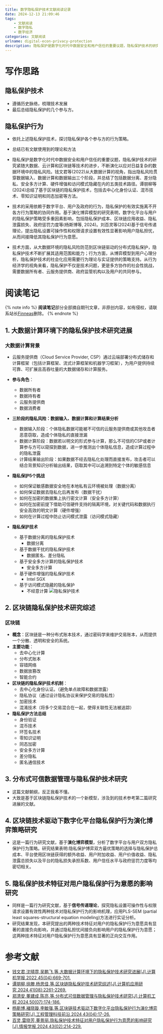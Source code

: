 ```yaml
---
title: 数字隐私保护技术文献阅读记录
date: 2024-12-13 21:09:46
tags: 
    - 文献阅读
    - 数字隐私
    - 数字经济
categories: 文献阅读
urlname: digital-econ-privacy-protection
description: 隐私保护是数字化时代中数据安全和用户信任的重要议题，隐私保护技术的研究紧随大数据、云计算和区块链等技术的进步，不断演化以应对日益复杂的数据环境中的隐私风险。
---
```

# 写作思路
## 隐私保护技术
- 遵循历史脉络，梳理技术发展
- 最后总结隐私保护的几个参与方。
## 隐私保护行为
- 依托上述隐私保护技术，探讨隐私保护各个参与方的行为策略。
- 总结已有文献使用到的理论和方法

- 隐私保护是数字化时代中数据安全和用户信任的重要议题，隐私保护技术的研究紧随大数据、云计算和区块链等技术的进步，不断演化以应对日益复杂的数据环境中的隐私风险。钱文君等(2022)从大数据计算的视角，指出隐私风险贯穿数据输入、数据计算和数据输出三个阶段，并总结了包括数据分离、差分隐私、安全多方计算、硬件增强和访问模式隐藏在内的五类技术路径。谭朋柳等(2024)总结了基于区块链的隐私保护技术，包括去中心化身份认证、混币技术、零知识证明和同态加密等方法。
- 技术的采用依赖于数字平台、用户及政府的行为，隐私保护的有效实施离不开各方行为策略的协同作用。基于演化博弈模型的研究表明，数字化平台与用户的隐私保护策略受多重因素影响，包括隐私保护成本、区块链应用收益、隐私泄露损失、政府惩罚力度等(杨斯博等, 2024)。刘百灵等(2024)基于信号传递理论，提出隐私设置可操作性和权限请求设置有效性显著影响用户隐私担忧，从而间接降低其隐私保护行为意愿。
- 技术方面，从大数据环境的隐私风险防范到区块链驱动的分布式隐私保护，隐私保护技术不断扩展其适用范围和能力；行为方面，从博弈模型到用户心理分析，隐私保护技术的社会化应用需要行为理论与实证提供的策略支持。从行为经济学的视角来看，隐私保护不仅是技术问题，更是多方协作的社会性挑战，需要数据所有者、云服务提供商、政府监管机构以及用户的共同参与。


# 阅读笔记
{% note info %}
**阅读笔记**部分全部摘自期刊文章，非原创内容，如有侵权，请联系站长[Finneas](Finneasyuan@outlook.com)删除。
{% endnote %}
## 1. 大数据计算环境下的隐私保护技术研究进展

### 大数据计算背景
- 云服务提供商（Cloud Service Provider, CSP）通过云端部署分布式储存和计算框架（包括计算框架、流式计算框架和机器学习框架），为用户提供持续可靠、可扩展且高吞吐量的大数据储存和计算服务。
- **参与角色**：
    - 数据所有者
    - 数据持有者
    - 云服务提供商
    - 数据消费者

- **三阶段的隐私风险：数据输入、数据计算和计算结果分析**
    - 数据输入阶段：个体隐私数据可能被不可信的云服务提供商或其他攻击者恶意窃取，造成个体隐私的直接泄漏
    - 数据计算阶段：数据若以明文的形式参与计算，那么不可信的CSP或者计算参与方可以窥探到数据，进一步推测出个体隐私信息，造成计算过程中的隐私泄露
    - 计算结果输出阶段：如果数据不经去隐私化处理而直接发布，攻击者可以结合背景知识分析输出结果，窃取其中可以追溯到特定个体的敏感信息

- **隐私保护5个挑战**
     - 如何保证敏感数据安全地在本地私有云环境被处理（数据分离）
     - 如何保证数据去隐私化后再发布（数据干扰）
     - 如何在加密的数据集上执行密文计算（安全多方计算）
     - 如何在加密前提下借助可信硬件支持的隔离环境，对关键代码和数据执行安全高效的明文计算（硬件增强）
     - 如何在计算过程中防止访问模式泄露（访问模式隐藏）
- **隐私保护技术**
    - 基于数据分离的隐私保护技术
        - 数据分离
    - 基于数据干扰的隐私保护技术
        - 数据匿名、差分隐私
    - 基于安全多方计算的隐私保护技术
        - 安全多方计算
    - 基于硬件增强的隐私保护技术
        - Intel SGX
    - 基于访问模式隐藏的隐私保护
        - 不经意计算
![隐私保护技术](https://kns.cnki.net/nzkhtml/resource/CJFD/JSJX202204001/images/JSJX202204001_04900.jpg)

## 2. 区块链隐私保护技术研究综述
### 区块链
- **概念**：区块链是一种分布式账本技术，通过密码学来维护交易账本，从而提供一个分散、透明和安全的系统。
- **主要功能**：
    - 去中心化计算
    - 分布式账本
    - 容错网络
    - 数据放篡改
    - 智能合约
- **区块链的隐私保护技术机制**：
    - 去中心化身份认证。（避免单点故障和数据泄露）
    - 隐私协议（通过设计隐私协议来保护交易的隐私性）
    - 加密技术
    - 混淆技术（将多个交易混合在一起，使得关联性无法被追踪）
- **隐私保护方法总结**
    - 身份验证
    - 混币技术
    - 环签名技术
    - 零知识证明
    - 同态加密
    - 安全多方计算
    - 差分隐私
    - 匿名通信技术

## 3. 分布式可信数据管理与隐私保护技术研究
- 这篇文献朝纲，反正我看不懂。
- 大致是基于区块链隐私保护技术的一个新模型，涉及到的技术参考第二篇研究进展的文献。

## 4. 区块链技术驱动下数字化平台隐私保护行为演化博弈策略研究
- 这是一篇行为研究文献，基于**演化博弈模型**，分析了数字平台与用户双方隐私保护行为策略。研究结果表明:隐私保护博弈双方最优策略的选择与隐私保护总成本、平台使用区块链获得的额外收益、用户附加收益、用户价值收益、隐私泄露总损失以及平台的隐私损失承担系数、用户信任水平与政府惩罚力度等均密切相关。

## 5. 隐私保护技术特征对用户隐私保护行为意愿的影响研究
- 同样是一篇行为研究文献，基于**信号传递理论**，探究隐私设置可操作性与权限请求设置有效性两种技术对隐私保护行为的影响机理，应用PLS-SEM (partial least squares-structural equation modeling)方法进行实证分析。
- 研究结果发现，本研究提出的两种技术特征对用户的隐私保护行为意愿具有显著的直接负向影响，并通过隐私担忧间接负向影响用户的隐私保护行为意愿；这两种技术特征对用户隐私保护行为意愿具有显著的正向交互作用。




# 参考文献
- [钱文君,沈晴霓,吴鹏飞,等.大数据计算环境下的隐私保护技术研究进展[J].计算机学报,2022,45(04):669-701.](https://kns.cnki.net/kcms2/article/abstract?v=_f4imrocbXkx9eJpIbpBoG8KukAxlg9vicGMFt3PMCjWYYO9FJwfrHfQ_ygHsgi-aNNEAkAVfCgeIK4UMfPVuqFLrHj6aM7pMU9UwVWghXYJQhPTBvcXwUCMnvqvyqqhR-Lu7YYWBIZldw0BJylZPZfBZdfrgtCXdLlyTjbghKWKb0cvo_IM26J-G5ln0T5T&uniplatform=NZKPT&language=CHS)
- [谭朋柳,徐滕,杨思佳,等.区块链隐私保护技术研究综述[J].计算机应用研究,2024,41(08):2261-2269.](https://kns.cnki.net/kcms2/article/abstract?v=_f4imrocbXn9GGt2Dse1B7O-jImNKYDf0jwBD4WXcnHXyNBr5yGXujGCn2bE-4ueuRrjXfNkorqrBcZ16I1i-hGVWEyc12lcf3wW6CdZjI0SDHQjEpNXLjQsVkHkyCgs0AL_J0sEu3JZOeFb4kjXKWnrVTk5lWAjaWWXABk6sxg1XA1tsKOq93OLIeLXBbU6&uniplatform=NZKPT&language=CHS)
- [郑清安,董建成,陈亮,等.分布式可信数据管理与隐私保护技术研究[J].计算机工程,2024,50(07):174-186.](https://kns.cnki.net/nzkhtml/xmlRead/xml.html?pageType=web&fileName=JSJC202407019&tableName=CJFDTOTAL&dbCode=CJFD&topic=&fileSourceType=1&taskId=&from=&groupId=&appId=KNS_BASIC_PSMC&act=&customReading=&invoice=ckOX7XcFM+AuztNGd8siz1oFJ5Io6272J6ISLBpik51ncR5y8nRRyNiuF5rYvNisx+mjsgsJbVyNjcvmSgByW1ASjqmX1cruqm8/4cWUdB5kmmrn2PwiCtv/+yAGsV1wR4acalaRLgaoFRe+Ph9rqwvfBRwaMBw/D00oRwjsR6A=)
- [杨斯博,褚晓璇,李敏强,等.区块链技术驱动下数字化平台隐私保护行为演化博弈策略研究[J].工程管理科技前沿,2024,43(04):17-26.](https://kns.cnki.net/kcms2/article/abstract?v=_f4imrocbXlfUjrnh7FtzwXUXax9jfD0_6wyXb4d0i3ZM4Ew7Ku7fnSxHe1xtr1d5x8wqXKWDDVLfXn3_CNaS_GRnXl0hb4Hx400Iwxxnaq5tmjvoN_U1XyvsZRWp2ojCkXvV9Nsjym5lDddSykixAigYJbPcxEq8FGnQb9StMcdBSU9Fy_3s9ZjMaLZOvHy&uniplatform=NZKPT&language=CHS)
- [百灵,雷晓芳,董景丽.隐私保护技术特征对用户隐私保护行为意愿的影响研究[J].情报学报,2024,43(02):214-229.](https://kns.cnki.net/kcms2/article/abstract?v=_f4imrocbXlYvLkzclvqQ7mB4bmX-2TLp3zxOzgEDtduh2-1duU85VgEn_npiGBplo8D0K_eCssLJY8Q_KwtT_R-5G4QjfirRmvUOWUnCmdPGrHQrU95BQGL9tX8dnwQuX0hiewIXDhoDzfBj0VkmoGKBHfNaG3FKCRZ3fiJO6BHV_RY57v07DMj8LoGYuB6&uniplatform=NZKPT&language=CHS)

